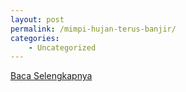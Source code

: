 ```yaml
---
layout: post
permalink: /mimpi-hujan-terus-banjir/
categories:
    - Uncategorized
---
```


[Baca Selengkapnya](/01)